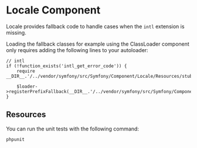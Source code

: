 Locale Component
================

Locale provides fallback code to handle cases when the ``intl`` extension is
missing.

Loading the fallback classes for example using the ClassLoader component only
requires adding the following lines to your autoloader:

    // intl
    if (!function_exists('intl_get_error_code')) {
        require __DIR__.'/../vendor/symfony/src/Symfony/Component/Locale/Resources/stubs/functions.php';

        $loader->registerPrefixFallback(__DIR__.'/../vendor/symfony/src/Symfony/Component/Locale/Resources/stubs');
    }

Resources
---------

You can run the unit tests with the following command:

    phpunit
